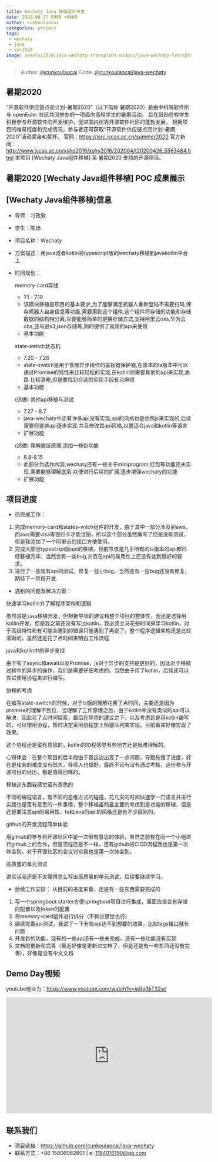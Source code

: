 ```yaml
---
title: Wechaty Java 移植组件开发
date: 2020-08-17 0900 +0800
author: cunkoulaocai
categories: project
tags:
 - wechaty
 - java
 - soc2020
image: assets/2020/java-wechaty-transplant-midpoc/java-wechaty-transplant-midpoc.jpg
---
```


> Author: [@cunkoulaocai](https://github.com/cunkoulaocai) 
> Code: [@cunkoulaocai/java-wechaty](https://github.com/cunkoulaocai/java-wechaty)

## 暑期2020

“开源软件供应链点亮计划-暑期2020”（以下简称 暑期2020）是由中科院软件所与 openEuler 社区共同举办的一项面向高校学生的暑期活动。
旨在鼓励在校学生积极参与开源软件的开发维护，促进国内优秀开源软件社区的蓬勃发展。
根据项目的难易程度和完成情况，参与者还可获取“开源软件供应链点亮计划-暑期2020”活动奖金和奖杯。
官网：<https://isrc.iscas.ac.cn/summer2020> 官方新闻：<http://www.iscas.ac.cn/xshd2016/xshy2016/202004/t20200426_5563484.html>
本项目 [Wechaty Java组件移植] 系 暑期2020 支持的开源项目。

## 暑期2020 [Wechaty Java组件移植] POC 成果展示

## [Wechaty Java组件移植]信息

- 导师：刁政欣

- 学生：陈炀

- 项目名称：Wechaty

- 方案描述：用java或者kotlin将typescript版的wechaty移植到javakotlin平台上

- 时间规划：

  memory-card存储

  - 7.1 - 7.19
  - 该模块移植是项目的基本要求,为了能够满足机器人重新登陆不需要扫码,保存机器人自身信息等功能,需要用到这个组件,这个组件将存储的功能和存储数据的结构相分离,以便能够简单的更换存储方式,支持阿里云oss,华为云obs,亚马逊s3,json存储等,同时提供了易用的api来使用
  - 基本功能

  state-switch状态机

  - 7.20 - 7.26
  - state-switch是用于管理异步操作的监视器保护器,在原本的ts版本中可以通过Promise的特性来比较轻松的实现,在kotlin则需要其他的api来实现,思路 比较清晰,但是要找到合适的实现手段有点麻烦
  - 基本功能

  (选做) 其他api移植与测试

  - 7.27 - 8.7
  - java-wechaty中还有许多api没有实现,api的风格也是仿照js来实现的,后续需要将这些api逐步实现,并且修改其api风格,以更适合java和kotlin等语言
  - 扩展功能

  (选做) 理解底层原理,添加一些新功能

  - 8.8-8.15
  - 此部分为选作内容,wechaty还有一些关于miniprogram,红包等功能还未实现,需要能够理解底层,以便进行后续的扩展,逐步增强wechaty的功能
  - 扩展功能

## 项目进度

- 已完成工作：

1. 完成memory-card和states-witch组件的开发，由于其中一部分涉及到aws，而aws需要visa等银行卡才能注册，所以这个部分虽然编写了但是没有测试，但是我添加了一个阿里云的接口方便使用。
2. 完成大部分typescript版api的移植，目前应该是几乎所有的ts版本的api都已经移植完毕，当然会有一些bug,并且在api的易用性上还没有达到很好的要求。
3. 进行了一些现有api的测试，修复一些小bug，当然还有一些bug还没有修复,期待下一阶段开发.

- 遇到的问题及解决方案：

 快速学习kotlin并了解程序架构和逻辑

虽然说是`java`移植开发，但根据导师的建议和整个项目的整体性，我还是选择用kotlin开发，但是我之前还没有写过kotlin，我必须立马花些时间来学习kotlin，对于高级特性和有可能会遇到的错误只能遇到了再说了。整个程序逻辑架构还是比较清晰的，虽然还是花了点时间来明白工作流程

 java和kotlin中的异步支持

由于有了async和await以及Promise，js对于异步的支持是更好的，因此对于移植过程中的异步的操作，我们是需要仔细考虑的。当然由于用了kotlin，后续还可以尝试使用协程来进行编写。

 协程的考虑

在编写state-switch的时候，对于ts版的理解花费了点时间，主要还是因为promise的理解不到位，当理解了工作原理之后，由于kotlin中没有类似的api可以解决，因此花了点时间探索，最后在导师的建议之下，以及考虑到是用kotlin编写的，可以使用协程，暂时决定采用协程加上阻塞队列来实现，目前看来好像实现了效果。

这个协程还是蛮有意思的，kotlin的协程感觉有些地方还是很难理解的。

心得体会：在整个项目的后半段由于我这边出现了一点问题，导致拖慢了进度，好在是任务的难度没有很大，导师人也很好。最终不论有没有通过考核，这份参与开源项目的经历，都是值得回味的。

 移植这东西我感觉蛮有意思的

不同的编程语言，有不同的思维方式的碰撞，花几天的时间快速学一门语言并进行实践也是蛮有意思的一件事情，整个移植虽然最主要的考虑到是功能的移植，但是还是要注意api的易用性，ts和java的api的风格还是有不少区别的。

 github的开发流程简单体验

用github的参与到开源社区中是一次很有意思的体验，虽然之前有在同一个小组进行github上的合作，但是流程还是不一样，还有github的CICD流程我也是第一次体会到，对于开源社区的会议讨论我也是第一次体会到。

 高质量的单元测试

说实话我还是不太懂得怎么写出高质量的单元测试，后续要继续学习。

- 后续工作安排：
从目前的进度来看，还是有一些东西需要完成的

1. 写一个springboot starter方便springboot项目进行集成，里面应该会有存储的配置以及token的配置
2. 将memory-card组件进行拆分（不拆分感觉也行）
3. 继续完善api测试，我试了一下有些api达不到想要的效果，比如tags接口就有问题
4. 开发新的功能，现有的一些api还有一些未完成，还有一些功能没有实现
5. 文档的更新和完善（最近好像是更新过文档了，但是还是有一些东西还没有完善)，好像是没有中文文档

## Demo Day视频

youtube地址为：<https://www.youtube.com/watch?v=ipRq3kT32wI>
<iframe width="560" height="315" src="https://www.youtube.com/embed/ipRq3kT32wI" frameborder="0" allow="accelerometer; autoplay; encrypted-media; gyroscope; picture-in-picture" allowfullscreen></iframe>

## 联系我们

- 项目链接：<https://github.com/cunkoulaocai/java-wechaty>
- 联系方式：+86 15806082601 | e: <1184016190@qq.com>
